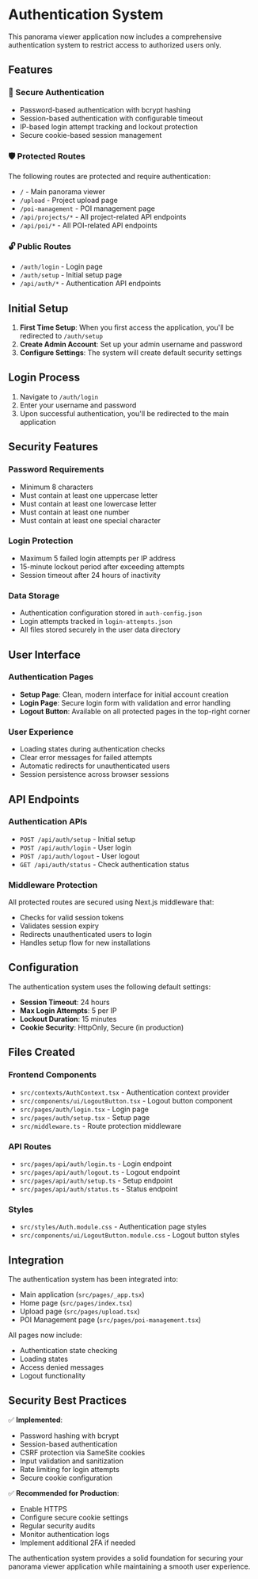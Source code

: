 # Authentication System

This panorama viewer application now includes a comprehensive authentication system to restrict access to authorized users only.

## Features

### 🔐 Secure Authentication
- Password-based authentication with bcrypt hashing
- Session-based authentication with configurable timeout
- IP-based login attempt tracking and lockout protection
- Secure cookie-based session management

### 🛡️ Protected Routes
The following routes are protected and require authentication:
- `/` - Main panorama viewer
- `/upload` - Project upload page
- `/poi-management` - POI management page
- `/api/projects/*` - All project-related API endpoints
- `/api/poi/*` - All POI-related API endpoints

### 🔓 Public Routes
- `/auth/login` - Login page
- `/auth/setup` - Initial setup page
- `/api/auth/*` - Authentication API endpoints

## Initial Setup

1. **First Time Setup**: When you first access the application, you'll be redirected to `/auth/setup`
2. **Create Admin Account**: Set up your admin username and password
3. **Configure Settings**: The system will create default security settings

## Login Process

1. Navigate to `/auth/login`
2. Enter your username and password
3. Upon successful authentication, you'll be redirected to the main application

## Security Features

### Password Requirements
- Minimum 8 characters
- Must contain at least one uppercase letter
- Must contain at least one lowercase letter
- Must contain at least one number
- Must contain at least one special character

### Login Protection
- Maximum 5 failed login attempts per IP address
- 15-minute lockout period after exceeding attempts
- Session timeout after 24 hours of inactivity

### Data Storage
- Authentication configuration stored in `auth-config.json`
- Login attempts tracked in `login-attempts.json`
- All files stored securely in the user data directory

## User Interface

### Authentication Pages
- **Setup Page**: Clean, modern interface for initial account creation
- **Login Page**: Secure login form with validation and error handling
- **Logout Button**: Available on all protected pages in the top-right corner

### User Experience
- Loading states during authentication checks
- Clear error messages for failed attempts
- Automatic redirects for unauthenticated users
- Session persistence across browser sessions

## API Endpoints

### Authentication APIs
- `POST /api/auth/setup` - Initial setup
- `POST /api/auth/login` - User login
- `POST /api/auth/logout` - User logout
- `GET /api/auth/status` - Check authentication status

### Middleware Protection
All protected routes are secured using Next.js middleware that:
- Checks for valid session tokens
- Validates session expiry
- Redirects unauthenticated users to login
- Handles setup flow for new installations

## Configuration

The authentication system uses the following default settings:
- **Session Timeout**: 24 hours
- **Max Login Attempts**: 5 per IP
- **Lockout Duration**: 15 minutes
- **Cookie Security**: HttpOnly, Secure (in production)

## Files Created

### Frontend Components
- `src/contexts/AuthContext.tsx` - Authentication context provider
- `src/components/ui/LogoutButton.tsx` - Logout button component
- `src/pages/auth/login.tsx` - Login page
- `src/pages/auth/setup.tsx` - Setup page
- `src/middleware.ts` - Route protection middleware

### API Routes
- `src/pages/api/auth/login.ts` - Login endpoint
- `src/pages/api/auth/logout.ts` - Logout endpoint
- `src/pages/api/auth/setup.ts` - Setup endpoint
- `src/pages/api/auth/status.ts` - Status endpoint

### Styles
- `src/styles/Auth.module.css` - Authentication page styles
- `src/components/ui/LogoutButton.module.css` - Logout button styles

## Integration

The authentication system has been integrated into:
- Main application (`src/pages/_app.tsx`)
- Home page (`src/pages/index.tsx`)
- Upload page (`src/pages/upload.tsx`)
- POI Management page (`src/pages/poi-management.tsx`)

All pages now include:
- Authentication state checking
- Loading states
- Access denied messages
- Logout functionality

## Security Best Practices

✅ **Implemented**:
- Password hashing with bcrypt
- Session-based authentication
- CSRF protection via SameSite cookies
- Input validation and sanitization
- Rate limiting for login attempts
- Secure cookie configuration

✅ **Recommended for Production**:
- Enable HTTPS
- Configure secure cookie settings
- Regular security audits
- Monitor authentication logs
- Implement additional 2FA if needed

The authentication system provides a solid foundation for securing your panorama viewer application while maintaining a smooth user experience.